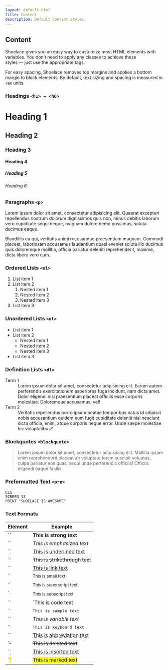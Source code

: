 ```yaml
---
layout: default.html
title: Content
description: Default content styles.
---
```


## Content

Shoelace gives you an easy way to customize most HTML elements with variables. You don’t need to apply any classes to achieve these styles — just use the appropriate tags.

For easy spacing, Shoelace removes top margins and applies a bottom margin to block elements. By default, text sizing and spacing is measured in `rem` units.

### Headings `<h1> – <h6>`

<h1>Heading 1</h1>
<h2>Heading 2</h2>
<h3>Heading 3</h3>
<h4>Heading 4</h4>
<h5>Heading 5</h5>
<h6>Heading 6</h6>

### Paragraphs `<p>`

Lorem ipsum dolor sit amet, consectetur adipisicing elit. Quaerat excepturi repellendus nostrum dolorum dignissimos quis non, minus debitis laborum vero cupiditate sequi neque, magnam dolore nemo possimus, soluta ducimus eaque.

Blanditiis ea qui, veritatis animi recusandae praesentium magnam. Commodi placeat, laboriosam accusamus laudantium quasi eveniet soluta illo ducimus quis doloremque mollitia, officia pariatur deleniti reprehenderit, maxime, dicta libero vero cum.

### Ordered Lists `<ol>`

1. List item 1
2. List item 2
    1. Nested item 1
    2. Nested item 2
    3. Nested item 3
3. List item 3

### Unordered Lists `<ul>`

- List item 1
- List item 2
    - Nested item 1
    - Nested item 2
    - Nested item 3
- List item 3

### Definition Lists `<dl>`

<dl>
  <dt>Term 1</dt>
  <dd>
    Lorem ipsum dolor sit amet, consectetur adipisicing elit. Earum autem perferendis
    exercitationem asperiores fuga incidunt, nam dicta amet. Dolor eligendi nisi praesentium
    placeat officiis esse corporis molestiae. Doloremque accusamus, vel!
  </dd>
  <dt>Term 2</dt>
  <dd>
    Veritatis repellendus porro ipsam beatae temporibus natus id adipisci nobis accusantium
    quidem eum fugit cupiditate deleniti nisi nesciunt dicta officia, enim, atque corporis neque
    error. Unde saepe molestiae hic voluptatibus?
  </dd>
</dl>

### Blockquotes `<blockquote>`

<blockquote>
  Lorem ipsum dolor sit amet, consectetur adipisicing elit. Mollitia ipsam enim reprehenderit placeat ab voluptate totam suscipit voluptas, culpa pariatur eos quas, sequi unde perferendis officiis! Officiis eligendi eaque facilis.
</blockquote>

### Preformatted Text `<pre>`

```
CLS
SCREEN 13
PRINT "SHOELACE IS AWESOME"
```

### Text Formats

<table class="table">
  <thead>
    <tr>
      <th>Element</th>
      <th>Example</th>
    </tr>
  </thead>
  <tbody>
    <tr>
      <td>`<strong>`</td>
      <td><strong>This is strong text</strong></td>
    </tr>
    <tr>
      <td>`<em>`</td>
      <td><em>This is emphasized text</em></td>
    </tr>
    <tr>
      <td>`<u>`</td>
      <td><u>This is underlined text</u></td>
    </tr>
    <tr>
      <td>`<s>`</td>
      <td><s>This is strikethrough text</s></td>
    </tr>
    <tr>
      <td>`<a>`</td>
      <td><a href="#">This is link text</a></td>
    </tr>
    <tr>
      <td>`<small>`</td>
      <td><small>This is small text</small></td>
    </tr>
    <tr>
      <td>`<sup>`</td>
      <td><sup>This is superscript text</sup></td>
    </tr>
    <tr>
      <td>`<sub>`</td>
      <td><sub>This is subscript text</sub></td>
    </tr>
    <tr>
      <td>`<code>`</td>
      <td>`This is code text`</td>
    </tr>
    <tr>
      <td>`<samp>`</td>
      <td><samp>This is sample text</samp></td>
    </tr>
    <tr>
      <td>`<var>`</td>
      <td><var>This is variable text</var></td>
    </tr>
    <tr>
      <td>`<kbd>`</td>
      <td><kbd>This is keyboard text</kbd></td>
    </tr>
    <tr>
      <td>`<abbr>`</td>
      <td><abbr title="Abbreviation">This is abbreviation text</abbr></td>
    </tr>
    <tr>
      <td>`<del>`</td>
      <td><del>This is deleted text</del></td>
    </tr>
    <tr>
      <td>`<ins>`</td>
      <td><ins>This is inserted text</ins></td>
    </tr>
    <tr>
      <td>`<mark>`</td>
      <td><mark>This is marked text</mark></td>
    </tr>
  </tbody>
</table>
